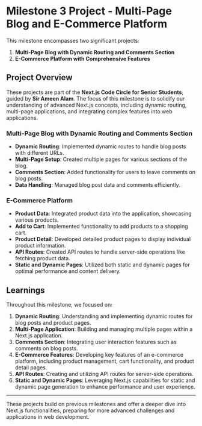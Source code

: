 # Milestone 3 Project - Multi-Page Blog and E-Commerce Platform

This milestone encompasses two significant projects:

1. **Multi-Page Blog with Dynamic Routing and Comments Section**
2. **E-Commerce Platform with Comprehensive Features**

## Project Overview

These projects are part of the **Next.js Code Circle for Senior Students**, guided by **Sir Ameen Alam**. The focus of this milestone is to solidify our understanding of advanced Next.js concepts, including dynamic routing, multi-page applications, and integrating complex features into web applications.

### Multi-Page Blog with Dynamic Routing and Comments Section

- **Dynamic Routing**: Implemented dynamic routes to handle blog posts with different URLs.
- **Multi-Page Setup**: Created multiple pages for various sections of the blog.
- **Comments Section**: Added functionality for users to leave comments on blog posts.
- **Data Handling**: Managed blog post data and comments efficiently.

### E-Commerce Platform

- **Product Data**: Integrated product data into the application, showcasing various products.
- **Add to Cart**: Implemented functionality to add products to a shopping cart.
- **Product Detail**: Developed detailed product pages to display individual product information.
- **API Routes**: Created API routes to handle server-side operations like fetching product data.
- **Static and Dynamic Pages**: Utilized both static and dynamic pages for optimal performance and content delivery.

## Learnings

Throughout this milestone, we focused on:

1. **Dynamic Routing**: Understanding and implementing dynamic routes for blog posts and product pages.
2. **Multi-Page Application**: Building and managing multiple pages within a Next.js application.
3. **Comments Section**: Integrating user interaction features such as comments on blog posts.
4. **E-Commerce Features**: Developing key features of an e-commerce platform, including product management, cart functionality, and product detail pages.
5. **API Routes**: Creating and utilizing API routes for server-side operations.
6. **Static and Dynamic Pages**: Leveraging Next.js capabilities for static and dynamic page generation to enhance performance and user experience.

---

These projects build on previous milestones and offer a deeper dive into Next.js functionalities, preparing for more advanced challenges and applications in web development.
